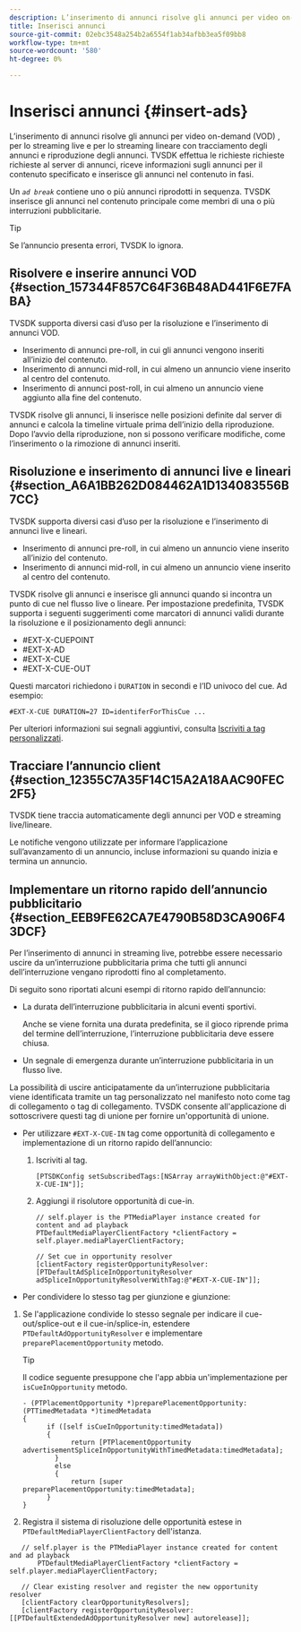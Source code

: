 ```yaml
---
description: L’inserimento di annunci risolve gli annunci per video on-demand (VOD) , per lo streaming live e per lo streaming lineare con tracciamento degli annunci e riproduzione degli annunci. TVSDK effettua le richieste richieste richieste al server di annunci, riceve informazioni sugli annunci per il contenuto specificato e inserisce gli annunci nel contenuto in fasi.
title: Inserisci annunci
source-git-commit: 02ebc3548a254b2a6554f1ab34afbb3ea5f09bb8
workflow-type: tm+mt
source-wordcount: '580'
ht-degree: 0%

---
```


# Inserisci annunci {#insert-ads}

L’inserimento di annunci risolve gli annunci per video on-demand (VOD) , per lo streaming live e per lo streaming lineare con tracciamento degli annunci e riproduzione degli annunci. TVSDK effettua le richieste richieste richieste al server di annunci, riceve informazioni sugli annunci per il contenuto specificato e inserisce gli annunci nel contenuto in fasi.

Un *`ad break`* contiene uno o più annunci riprodotti in sequenza. TVSDK inserisce gli annunci nel contenuto principale come membri di una o più interruzioni pubblicitarie.

>[!TIP]
>
>Se l’annuncio presenta errori, TVSDK lo ignora.

## Risolvere e inserire annunci VOD {#section_157344F857C64F36B48AD441F6E7FABA}

TVSDK supporta diversi casi d’uso per la risoluzione e l’inserimento di annunci VOD.

* Inserimento di annunci pre-roll, in cui gli annunci vengono inseriti all’inizio del contenuto.
* Inserimento di annunci mid-roll, in cui almeno un annuncio viene inserito al centro del contenuto.
* Inserimento di annunci post-roll, in cui almeno un annuncio viene aggiunto alla fine del contenuto.

TVSDK risolve gli annunci, li inserisce nelle posizioni definite dal server di annunci e calcola la timeline virtuale prima dell’inizio della riproduzione. Dopo l’avvio della riproduzione, non si possono verificare modifiche, come l’inserimento o la rimozione di annunci inseriti.

## Risoluzione e inserimento di annunci live e lineari {#section_A6A1BB262D084462A1D134083556B7CC}

TVSDK supporta diversi casi d’uso per la risoluzione e l’inserimento di annunci live e lineari.

* Inserimento di annunci pre-roll, in cui almeno un annuncio viene inserito all’inizio del contenuto.
* Inserimento di annunci mid-roll, in cui almeno un annuncio viene inserito al centro del contenuto.

TVSDK risolve gli annunci e inserisce gli annunci quando si incontra un punto di cue nel flusso live o lineare. Per impostazione predefinita, TVSDK supporta i seguenti suggerimenti come marcatori di annunci validi durante la risoluzione e il posizionamento degli annunci:

* #EXT-X-CUEPOINT
* #EXT-X-AD
* #EXT-X-CUE
* #EXT-X-CUE-OUT

Questi marcatori richiedono i `DURATION` in secondi e l’ID univoco del cue. Ad esempio:

```
#EXT-X-CUE DURATION=27 ID=identiferForThisCue ... 
```

Per ulteriori informazioni sui segnali aggiuntivi, consulta [Iscriviti a tag personalizzati](../../tvsdk-3x-ios-prog/ios-3x-advertising/ios-3x-custom-tags-configure/ios-3x-custom-tags-subscribe.md).

## Tracciare l’annuncio client {#section_12355C7A35F14C15A2A18AAC90FEC2F5}

TVSDK tiene traccia automaticamente degli annunci per VOD e streaming live/lineare.

Le notifiche vengono utilizzate per informare l’applicazione sull’avanzamento di un annuncio, incluse informazioni su quando inizia e termina un annuncio.

## Implementare un ritorno rapido dell’annuncio pubblicitario {#section_EEB9FE62CA7E4790B58D3CA906F43DCF}

Per l’inserimento di annunci in streaming live, potrebbe essere necessario uscire da un’interruzione pubblicitaria prima che tutti gli annunci dell’interruzione vengano riprodotti fino al completamento.

Di seguito sono riportati alcuni esempi di ritorno rapido dell’annuncio:

* La durata dell’interruzione pubblicitaria in alcuni eventi sportivi.

  Anche se viene fornita una durata predefinita, se il gioco riprende prima del termine dell’interruzione, l’interruzione pubblicitaria deve essere chiusa.
* Un segnale di emergenza durante un’interruzione pubblicitaria in un flusso live.

La possibilità di uscire anticipatamente da un’interruzione pubblicitaria viene identificata tramite un tag personalizzato nel manifesto noto come tag di collegamento o tag di collegamento. TVSDK consente all&#39;applicazione di sottoscrivere questi tag di unione per fornire un&#39;opportunità di unione.

* Per utilizzare `#EXT-X-CUE-IN` tag come opportunità di collegamento e implementazione di un ritorno rapido dell’annuncio:

   1. Iscriviti al tag.

      ```
      [PTSDKConfig setSubscribedTags:[NSArray arrayWithObject:@"#EXT-X-CUE-IN"]];
      ```

   1. Aggiungi il risolutore opportunità di cue-in.

      ```
      // self.player is the PTMediaPlayer instance created for content and ad playback 
      PTDefaultMediaPlayerClientFactory *clientFactory = self.player.mediaPlayerClientFactory; 
      
      // Set cue in opportunity resolver 
      [clientFactory registerOpportunityResolver:[PTDefaultAdSpliceInOpportunityResolver adSpliceInOpportunityResolverWithTag:@"#EXT-X-CUE-IN"]];
      ```

* Per condividere lo stesso tag per giunzione e giunzione:

1. Se l&#39;applicazione condivide lo stesso segnale per indicare il cue-out/splice-out e il cue-in/splice-in, estendere `PTDefaultAdOpportunityResolver` e implementare `preparePlacementOpportunity` metodo.

   >[!TIP]
   >
   >Il codice seguente presuppone che l&#39;app abbia un&#39;implementazione per `isCueInOpportunity` metodo.

   ```
   - (PTPlacementOpportunity *)preparePlacementOpportunity:(PTTimedMetadata *)timedMetadata 
   { 
         if ([self isCueInOpportunity:timedMetadata]) 
         { 
               return [PTPlacementOpportunity advertisementSpliceInOpportunityWithTimedMetadata:timedMetadata]; 
           } 
           else 
           { 
               return [super preparePlacementOpportunity:timedMetadata]; 
         } 
   }
   ```

1. Registra il sistema di risoluzione delle opportunità estese in `PTDefaultMediaPlayerClientFactory` dell&#39;istanza.

```
   // self.player is the PTMediaPlayer instance created for content and ad playback 
       PTDefaultMediaPlayerClientFactory *clientFactory = self.player.mediaPlayerClientFactory; 
             
   // Clear existing resolver and register the new opportunity resolver 
   [clientFactory clearOpportunityResolvers]; 
   [clientFactory registerOpportunityResolver:[[PTDefaultExtendedAdOpportunityResolver new] autorelease]];
```
